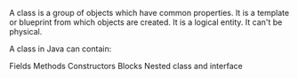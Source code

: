A class is a group of objects which have common properties. It is a template or blueprint from which objects are created. It is a logical entity. It can't be physical.

A class in Java can contain:

Fields
Methods
Constructors
Blocks
Nested class and interface
